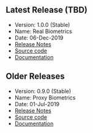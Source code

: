 ## Latest Release (TBD)
- Version: 1.0.0 (Stable)
- Name:  Real Biometrics
- Date:  06-Dec-2019
- [Release Notes](Release-Notes---1.0.0)
- [Source code](https://github.com/mosip/mosip-platform)
- [Documentation](Release-Notes---0.10.4#documentation-)


## Older Releases
- Version: 0.9.0 (Stable)
- Name:  Proxy Biometrics
- Date:  01-Jul-2019
- [Release Notes](Release-Notes---0.9.0)
- [Source code](https://github.com/mosip/mosip-platform)
- [Documentation](Release-Notes---0.9.0#documentation-)
